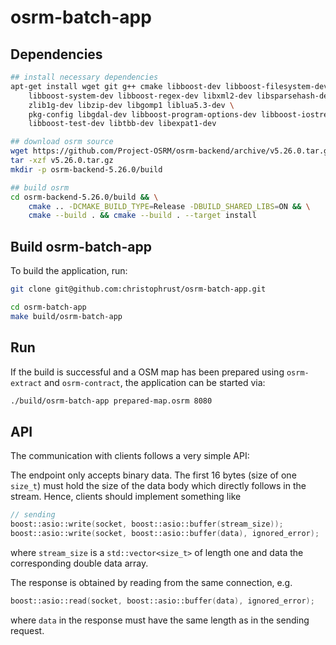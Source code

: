 # osrm-batch-app

## Dependencies

``` sh
## install necessary dependencies
apt-get install wget git g++ cmake libboost-dev libboost-filesystem-dev libboost-thread-dev \
    libboost-system-dev libboost-regex-dev libxml2-dev libsparsehash-dev libbz2-dev \
    zlib1g-dev libzip-dev libgomp1 liblua5.3-dev \
    pkg-config libgdal-dev libboost-program-options-dev libboost-iostreams-dev \
    libboost-test-dev libtbb-dev libexpat1-dev

## download osrm source
wget https://github.com/Project-OSRM/osrm-backend/archive/v5.26.0.tar.gz
tar -xzf v5.26.0.tar.gz
mkdir -p osrm-backend-5.26.0/build

## build osrm
cd osrm-backend-5.26.0/build && \
    cmake .. -DCMAKE_BUILD_TYPE=Release -DBUILD_SHARED_LIBS=ON && \
    cmake --build . && cmake --build . --target install
```


## Build osrm-batch-app

To build the application, run:
``` sh
git clone git@github.com:christophrust/osrm-batch-app.git

cd osrm-batch-app
make build/osrm-batch-app
```

## Run

If the build is successful and a OSM map has been prepared using `osrm-extract` and `osrm-contract`,
the application can be started via:

``` sh
./build/osrm-batch-app prepared-map.osrm 8080
```



## API


The communication with clients follows a very simple API:

The endpoint only accepts binary data. The first 16 bytes (size of one `size_t`) must hold
the size of the data body which directly follows in the stream. Hence, clients should implement something like

``` c++
// sending
boost::asio::write(socket, boost::asio::buffer(stream_size));
boost::asio::write(socket, boost::asio::buffer(data), ignored_error);
```

where `stream_size` is a `std::vector<size_t>` of length one and data the corresponding double data array.

The response is obtained by reading from the same connection, e.g.

``` c++
boost::asio::read(socket, boost::asio::buffer(data), ignored_error);
```
where `data` in the response must have the same length as in the sending request.

